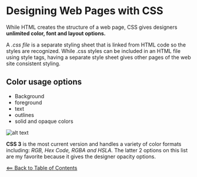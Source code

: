 # Designing Web Pages with CSS
While HTML creates the structure of a web page, CSS gives designers **unlimited color, font and layout options.** 

A *.css file* is a separate styling sheet that is linked from HTML code so the styles are recognized. While .css styles can be included in an HTML file using style tags, having a separate style sheet gives other pages of the web site consistent styling. 

## Color usage options
- Background
- foreground
- text
- outlines
- solid and opaque colors

![alt text](../images/css.png)

**CSS 3** is the most current version and handles a variety of color formats including: *RGB, Hex Code, RGBA and HSLA.* The latter 2 options on this list are my favorite because it gives the designer opacity options.

[<== Back to Table of Contents](../readme.md)
